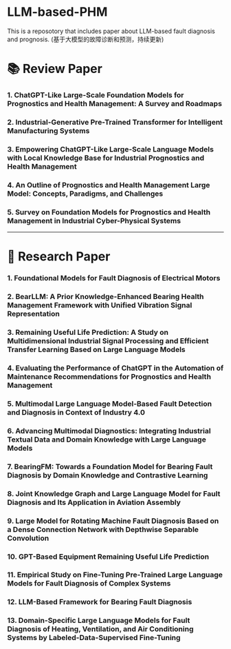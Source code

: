 # LLM-based-PHM
This is a reposotory that includes paper about LLM-based fault diagnosis and prognosis. (基于大模型的故障诊断和预测，持续更新)

# 📚 **Review Paper**

### 1. **ChatGPT-Like Large-Scale Foundation Models for Prognostics and Health Management: A Survey and Roadmaps**  
### 2. **Industrial-Generative Pre-Trained Transformer for Intelligent Manufacturing Systems**  
### 3. **Empowering ChatGPT-Like Large-Scale Language Models with Local Knowledge Base for Industrial Prognostics and Health Management**  
### 4. **An Outline of Prognostics and Health Management Large Model: Concepts, Paradigms, and Challenges**  
### 5. **Survey on Foundation Models for Prognostics and Health Management in Industrial Cyber-Physical Systems**

---

# 📝 **Research Paper**

### 1. **Foundational Models for Fault Diagnosis of Electrical Motors**  
### 2. **BearLLM: A Prior Knowledge-Enhanced Bearing Health Management Framework with Unified Vibration Signal Representation**  
### 3. **Remaining Useful Life Prediction: A Study on Multidimensional Industrial Signal Processing and Efficient Transfer Learning Based on Large Language Models**  
### 4. **Evaluating the Performance of ChatGPT in the Automation of Maintenance Recommendations for Prognostics and Health Management**  
### 5. **Multimodal Large Language Model-Based Fault Detection and Diagnosis in Context of Industry 4.0**  
### 6. **Advancing Multimodal Diagnostics: Integrating Industrial Textual Data and Domain Knowledge with Large Language Models**  
### 7. **BearingFM: Towards a Foundation Model for Bearing Fault Diagnosis by Domain Knowledge and Contrastive Learning**  
### 8. **Joint Knowledge Graph and Large Language Model for Fault Diagnosis and Its Application in Aviation Assembly**  
### 9. **Large Model for Rotating Machine Fault Diagnosis Based on a Dense Connection Network with Depthwise Separable Convolution**  
### 10. **GPT-Based Equipment Remaining Useful Life Prediction**  
### 11. **Empirical Study on Fine-Tuning Pre-Trained Large Language Models for Fault Diagnosis of Complex Systems**  
### 12. **LLM-Based Framework for Bearing Fault Diagnosis**  
### 13. **Domain-Specific Large Language Models for Fault Diagnosis of Heating, Ventilation, and Air Conditioning Systems by Labeled-Data-Supervised Fine-Tuning**





